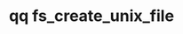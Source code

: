 ---
category: fs
command: fs_create_unix_file
keywords: qq, qq_cli, fs_create_unix_file
optional_options:
- alternate: []
  help: Parent directory path
  name: --path
  required: false
- alternate: []
  help: Parent directory ID
  name: --id
  required: false
- alternate: []
  help: Major and minor numbers
  name: --major-minor-numbers
  required: false
- alternate: []
  help: New file name
  name: --name
  required: true
- alternate: []
  help: type of UNIX file to create
  name: --type
  required: true
permalink: /qq-cli-command-guide/fs/fs_create_unix_file.html
positional_options: []
sidebar: qq_cli_command_reference_sidebar
summary: This section explains how to use the <code>qq fs_create_unix_file</code>
  command.
synopsis: Create a new pipe, character device, block device or socket
title: qq fs_create_unix_file
usage: qq fs_create_unix_file [-h] (--path PATH | --id ID) [--major-minor-numbers
  MAJOR_MINOR_NUMBERS] --name NAME --type TYPE
zendesk_source: qq CLI Command Guide

---